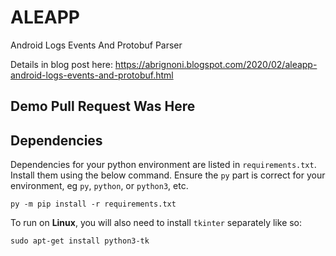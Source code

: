 # ALEAPP
Android Logs Events And Protobuf Parser

Details in blog post here: https://abrignoni.blogspot.com/2020/02/aleapp-android-logs-events-and-protobuf.html  

## Demo Pull Request Was Here

## Dependencies

Dependencies for your python environment are listed in `requirements.txt`. Install them using the below command. Ensure the `py` part is correct for your environment, eg `py`, `python`, or `python3`, etc.

`py -m pip install -r requirements.txt`

To run on **Linux**, you will also need to install `tkinter` separately like so:

`sudo apt-get install python3-tk`
